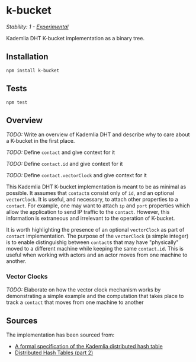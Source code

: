 # k-bucket

_Stability: 1 - [Experimental](https://github.com/tristanls/stability-index#stability-1---experimental)_

Kademlia DHT K-bucket implementation as a binary tree.

## Installation

    npm install k-bucket

## Tests

    npm test

## Overview

_TODO:_ Write an overview of Kademlia DHT and describe why to care about a K-bucket in the first place.

_TODO:_ Define `contact` and give context for it

_TODO:_ Define `contact.id` and give context for it

_TODO:_ Define `contact.vectorClock` and give context for it

This Kademlia DHT K-bucket implementation is meant to be as minimal as possible. It assumes that `contact`s consist only of `id`, and an optional `vectorClock`. It is useful, and necessary, to attach other properties to a `contact`. For example, one may want to attach `ip` and `port` properties which allow the application to send IP traffic to the `contact`. However, this information is extraneous and irrelevant to the operation of K-bucket.

It is worth highlighting the presence of an optional `vectorClock` as part of `contact` implementation. The purpose of the `vectorClock` (a simple integer) is to enable distinguishig between `contact`s that may have "physically" moved to a different machine while keeping the same `contact.id`. This is useful when working with actors and an actor moves from one machine to another.

### Vector Clocks

_TODO:_ Elaborate on how the vector clock mechanism works by demonstrating a simple example and the computation that takes place to track a `contact` that moves from one machine to another

## Sources

The implementation has been sourced from:

  - [A formal specification of the Kademlia distributed hash table](http://maude.sip.ucm.es/kademlia/files/pita_kademlia.pdf)
  - [Distributed Hash Tables (part 2)](http://offthelip.org/?p=157)